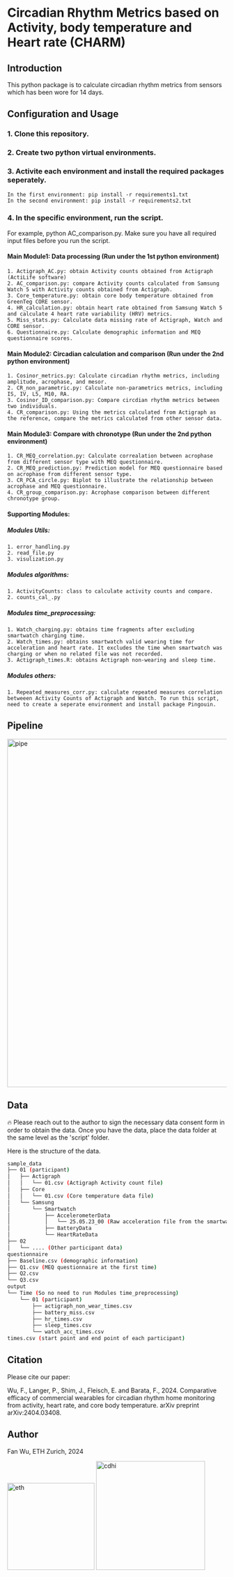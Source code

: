 # Circadian Rhythm Metrics based on Activity, body temperature and Heart rate (CHARM)

## Introduction
This python package is to calculate circadian rhythm metrics from sensors which has been wore for 14 days. 

## Configuration and Usage

### 1. Clone this repository.

### 2. Create two python virtual environments.

### 3. Activite each environment and install the required packages seperately.
    In the first environment: pip install -r requirements1.txt
    In the second environment: pip install -r requirements2.txt
    
### 4. In the specific environment, run the script.
For example, python AC_comparison.py. Make sure you have all required input files before you run the script.

#### Main Module1: Data processing (Run under the 1st python environment)
    1. Actigraph_AC.py: obtain Activity counts obtained from Actigraph (ActiLife software)
    2. AC_comparison.py: compare Activity counts calculated from Samsung Watch 5 with Activity counts obtained from Actigraph.
    3. Core_temperature.py: obtain core body temperature obtained from GreenTeg CORE sensor.
    4. HR_calculation.py: obtain heart rate obtained from Samsung Watch 5 and calculate 4 heart rate variability (HRV) metrics.
    5. Miss_stats.py: Calculate data missing rate of Actigraph, Watch and CORE sensor.
    6. Questionnaire.py: Calculate demographic information and MEQ questionnaire scores.
    
#### Main Module2: Circadian calculation and comparison (Run under the 2nd python environment)
    1. Cosinor_metrics.py: Calculate circadian rhythm metrics, including amplitude, acrophase, and mesor.
    2. CR_non_parametric.py: Calculate non-parametrics metrics, including IS, IV, L5, M10, RA.
    3. Cosinor_ID_comparison.py: Compare circdian rhythm metrics between two individuals.
    4. CR_comparison.py: Using the metrics calculated from Actigraph as the reference, compare the metrics calculated from other sensor data.

#### Main Module3: Compare with chronotype (Run under the 2nd python environment)
    1. CR_MEQ_correlation.py: Calculate correalation between acrophase from different sensor type with MEQ questionnaire.
    2. CR_MEQ_prediction.py: Prediction model for MEQ questionnaire based on acrophase from different sensor type.
    3. CR_PCA_circle.py: Biplot to illustrate the relationship between acrophase and MEQ questionnaire.
    4. CR_group_comparison.py: Acrophase comparison between different chronotype group.

#### Supporting Modules: 
##### Modules Utils:
    1. error_handling.py
    2. read_file.py
    3. visulization.py

##### Modules algorithms:
    1. ActivityCounts: class to calculate activity counts and compare.
    2. counts_cal_.py

##### Modules time_preprocessing:
    1. Watch_charging.py: obtains time fragments after excluding smartwatch charging time.
    2. Watch_times.py: obtains smartwatch valid wearing time for acceleration and heart rate. It excludes the time when smartwatch was charging or when no related file was not recorded.
    3. Actigraph_times.R: obtains Actigraph non-wearing and sleep time.

##### Modules others:
    1. Repeated_measures_corr.py: calculate repeated measures correlation betweeen Activity Counts of Actigraph and Watch. To run this script, need to create a seperate environment and install package Pingouin.

## Pipeline

<img src="https://github.com/user-attachments/assets/fd6a6bc5-9fa9-4f8b-b194-89562e52e2c4" alt="pipe" width="800"/>
<br>

## Data

🔥 Please reach out to the author to sign the necessary data consent form in order to obtain the data. Once you have the data, place the data folder at the same level as the 'script' folder.

Here is the structure of the data.

```bash
sample_data
├── 01 (participant)
│   ├── Actigraph
│   │   └── 01.csv (Actigraph Activity count file)
│   ├── Core
│   │   └── 01.csv (Core temperature data file)
│   └── Samsung
│       └── Smartwatch
│           ├── AccelerometerData
│           │   └── 25.05.23_00 (Raw acceleration file from the smartwatch for one hour)
│           ├── BatteryData
│           └── HeartRateData
├── 02
│   └── .... (Other participant data)
questionnaire
├── Baseline.csv (demographic information)
├── Q1.csv (MEQ questionnaire at the first time)
├── Q2.csv 
└── Q3.csv 
output
└── Time (So no need to run Modules time_preprocessing)
    └── 01 (participant)
        ├── actigraph_non_wear_times.csv
        ├── battery_miss.csv
        ├── hr_times.csv
        ├── sleep_times.csv
        └── watch_acc_times.csv
times.csv (start point and end point of each participant)

```

## Citation

Please cite our paper: 

Wu, F., Langer, P., Shim, J., Fleisch, E. and Barata, F., 2024. Comparative efficacy of commercial wearables for circadian rhythm home monitoring from activity, heart rate, and core body temperature. arXiv preprint arXiv:2404.03408.

## Author

Fan Wu, ETH Zurich, 2024

<img src="https://github.com/ADAMMA-CDHI-ETH-Zurich/CROCOanalysis/assets/44665480/e985c7d8-215c-4444-b8c2-f2b97c615c28" alt="eth" width="200"/>

<img src="https://github.com/ADAMMA-CDHI-ETH-Zurich/CROCOanalysis/assets/44665480/88d6a90b-11a0-4c71-90a0-e02bf58cfa57" alt="cdhi" width="250"/>


